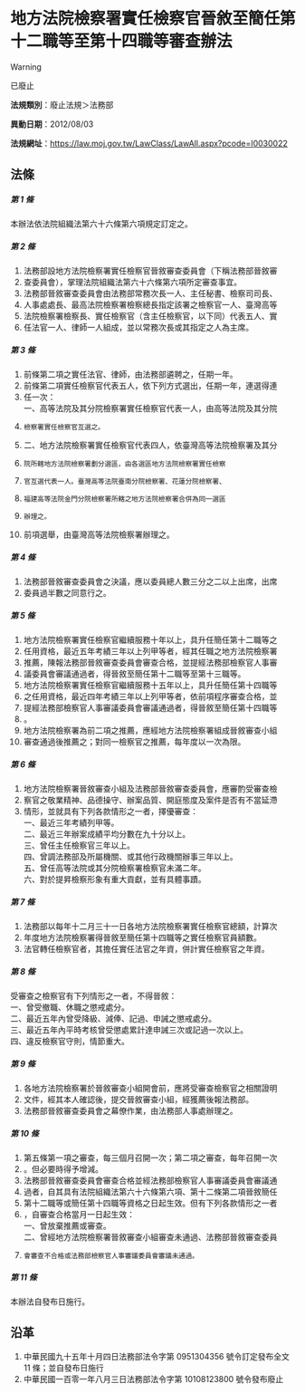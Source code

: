 # 地方法院檢察署實任檢察官晉敘至簡任第十二職等至第十四職等審查辦法


> [!WARNING]
> 已廢止


**法規類別**：廢止法規＞法務部

**異動日期**：2012/08/03  

**法規網址**：https://law.moj.gov.tw/LawClass/LawAll.aspx?pcode=I0030022



## 法條
##### 第 1 條
本辦法依法院組織法第六十六條第六項規定訂定之。

##### 第 2 條
1. 法務部設地方法院檢察署實任檢察官晉敘審查委員會（下稱法務部晉敘審
1. 查委員會），掌理法院組織法第六十六條第六項所定審查事宜。
1. 法務部晉敘審查委員會由法務部常務次長一人、主任秘書、檢察司司長、
1. 人事處處長、最高法院檢察署檢察總長指定該署之檢察官一人、臺灣高等
1. 法院檢察署檢察長、實任檢察官（含主任檢察官，以下同）代表五人、實
1. 任法官一人、律師一人組成，並以常務次長或其指定之人為主席。

##### 第 3 條
1. 前條第二項之實任法官、律師，由法務部遴聘之，任期一年。
1. 前條第二項實任檢察官代表五人，依下列方式選出，任期一年，連選得連
1. 任一次：  
一、高等法院及其分院檢察署實任檢察官代表一人，由高等法院及其分院
1.     檢察署實任檢察官互選之。
1. 二、地方法院檢察署實任檢察官代表四人，依臺灣高等法院檢察署及其分
1.     院所轄地方法院檢察署劃分選區，由各選區地方法院檢察署實任檢察
1.     官互選代表一人。臺灣高等法院臺南分院檢察署、花蓮分院檢察署、
1.     福建高等法院金門分院檢察署所轄之地方法院檢察署合併為同一選區
1.     辦理之。
1. 前項選舉，由臺灣高等法院檢察署辦理之。

##### 第 4 條
1. 法務部晉敘審查委員會之決議，應以委員總人數三分之二以上出席，出席
1. 委員過半數之同意行之。

##### 第 5 條
1. 地方法院檢察署實任檢察官繼續服務十年以上，具升任簡任第十二職等之
1. 任用資格，最近五年考績三年以上列甲等者，經其任職之地方法院檢察署
1. 推薦，陳報法務部晉敘審查委員會審查合格，並提經法務部檢察官人事審
1. 議委員會審議通過者，得晉敘至簡任第十二職等至第十三職等。
1. 地方法院檢察署實任檢察官繼續服務十五年以上，具升任簡任第十四職等
1. 之任用資格，最近四年考績三年以上列甲等者，依前項程序審查合格，並
1. 提經法務部檢察官人事審議委員會審議通過者，得晉敘至簡任第十四職等
1. 。
1. 地方法院檢察署為前二項之推薦，應經地方法院檢察署組成晉敘審查小組
1. 審查通過後推薦之；對同一檢察官之推薦，每年度以一次為限。

##### 第 6 條
1. 地方法院檢察署晉敘審查小組及法務部晉敘審查委員會，應審酌受審查檢
1. 察官之敬業精神、品德操守、辦案品質、開庭態度及案件是否有不當延滯
1. 情形，並就具有下列各款情形之一者，擇優審查：  
一、最近三年考績列甲等。  
二、最近三年辦案成績平均分數在九十分以上。  
三、曾任主任檢察官三年以上。  
四、曾調法務部及所屬機關、或其他行政機關辦事三年以上。  
五、曾任高等法院或其分院檢察署檢察官未滿二年。  
六、對於提昇檢察形象有重大貢獻，並有具體事蹟。

##### 第 7 條
1. 法務部以每年十二月三十一日各地方法院檢察署實任檢察官總額，計算次
1. 年度地方法院檢察署得晉敘至簡任第十四職等之實任檢察官員額數。
1. 法官轉任檢察官者，其擔任實任法官之年資，併計實任檢察官之年資。

##### 第 8 條
受審查之檢察官有下列情形之一者，不得晉敘：  
一、曾受撤職、休職之懲戒處分。  
二、最近五年內曾受降級、減俸、記過、申誡之懲戒處分。  
三、最近五年內平時考核曾受懲處累計達申誡三次或記過一次以上。  
四、違反檢察官守則，情節重大。

##### 第 9 條
1. 各地方法院檢察署於晉敘審查小組開會前，應將受審查檢察官之相關證明
1. 文件，經其本人確認後，提交晉敘審查小組，經獲薦後報法務部。
1. 法務部晉敘審查委員會之幕僚作業，由法務部人事處辦理之。

##### 第 10 條
1. 第五條第一項之審查，每三個月召開一次；第二項之審查，每年召開一次
1. 。但必要時得予增減。
1. 法務部晉敘審查委員會審查合格並經法務部檢察官人事審議委員會審議通
1. 過者，自其具有法院組織法第六十六條第六項、第十二條第二項晉敘簡任
1. 第十二職等或簡任第十四職等資格之日起生效。但有下列各款情形之一者
1. ，自審查合格當月一日起生效：  
一、曾放棄推薦或審查。  
二、曾經地方法院檢察署晉敘審查小組審查未通過、法務部晉敘審查委員
1.     會審查不合格或法務部檢察官人事審議委員會審議未通過。

##### 第 11 條
本辦法自發布日施行。

## 沿革
1. 中華民國九十五年十月四日法務部法令字第 0951304356 號令訂定發布全文 11 條；並自發布日施行
1. 中華民國一百零一年八月三日法務部法令字第 10108123800  號令發布廢止
